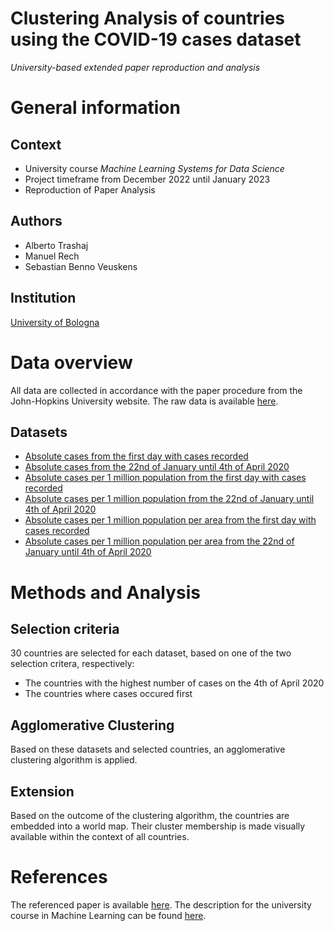 # Clustering Analysis of countries using the COVID-19 cases dataset 
*University-based extended paper reproduction and analysis* 

# General information 
## Context
- University course *Machine Learning Systems for Data Science*
- Project timeframe from December 2022 until January 2023
- Reproduction of Paper Analysis

## Authors
- Alberto Trashaj
- Manuel Rech
- Sebastian Benno Veuskens

## Institution
[University of Bologna](https://www.unibo.it/en)

# Data overview
All data are collected in accordance with the paper procedure from the John-Hopkins University website. The raw data is available [here](https://www.arcgis.com/apps/opsdashboard/index.html#/bda7594740fd40299423467b48e9ecf6). 

## Datasets
- [Absolute cases from the first day with cases recorded](data/Coronavirus_Data_Cases_1a.%20Per%20day.csv)  
- [Absolute cases from the 22nd of January until 4th of April 2020](data/Coronavirus_Data_Cases_1b.%20Per%20date.csv)
- [Absolute cases per 1 million population from the first day with cases recorded](data/Coronavirus_Data_Cases_2a.%20Per%20day_population.csv)  
- [Absolute cases per 1 million population from the 22nd of January until 4th of April 2020](data/Coronavirus_Data_Cases_2b.%20Per%20date_population.csv)
- [Absolute cases per 1 million population per area from the first day with cases recorded](data/Coronavirus_Data_Cases_5a.%20Per%20day_popul_surf.csv)  
- [Absolute cases per 1 million population per area from the 22nd of January until 4th of April 2020](data/Coronavirus_Data_Cases_5a.%20Per%20date_popul_surf.csv)

# Methods and Analysis

## Selection criteria 
30 countries are selected for each dataset, based on one of the two selection critera, respectively:
- The countries with the highest number of cases on the 4th of April 2020
- The countries where cases occured first 

## Agglomerative Clustering
Based on these datasets and selected countries, an agglomerative clustering algorithm is applied.

## Extension
Based on the outcome of the clustering algorithm, the countries are embedded into a world map. Their cluster membership is made visually available within the context of all countries. 

# References
The referenced paper is available [here](https://www.sciencedirect.com/science/article/pii/S2352340920306818?via%3Dihub). The description for the university course in Machine Learning can be found [here](https://www.unibo.it/en/teaching/course-unit-catalogue/course-unit/2022/444067). 